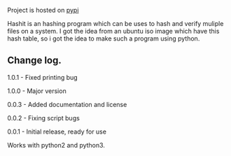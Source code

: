 Project is hosted on [pypi](https://pypi.org/project/hashit/)

Hashit is an hashing program which can be uses to hash and verify muliple files on a system.
I got the idea from an ubuntu iso image which have this hash table, so i got the idea to make
such a program using python.


## Change log.

1.0.1 - Fixed printing bug

1.0.0 - Major version

0.0.3 - Added documentation and license

0.0.2 - Fixing script bugs

0.0.1 - Initial release, ready for use

Works with python2 and python3.
